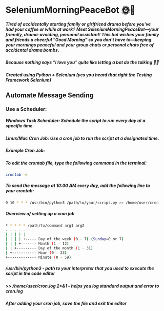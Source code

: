 # SeleniumMorningPeaceBot 🌞🤖

##### Tired of accidentally starting family or girlfriend drama before you've had your coffee or while at work? Meet SeleniumMorningPeaceBot—your friendly, drama-avoiding, personal assistant! This bot wishes your family and friends a cheerful "Good Morning" so you don't have to—keeping your mornings peaceful and your group chats or personal chats free of accidental drama bombs.

##### Because nothing says "I love you" quite like letting a bot do the talking 🌅😂

##### Created using Python + Selenium (yes you heard that right the Testing Framework Selenium)

## Automate Message Sending

### Use a Scheduler:
##### Windows Task Scheduler: Schedule the script to run every day at a specific time.
##### Linux/Mac Cron Job: Use a cron job to run the script at a designated time.
##### Example Cron Job:
##### To edit the crontab file, type the following command in the terminal:
```bash
crontab -e
```
##### To send the message at 10:00 AM every day, add the following line to your crontab:
```bash
0 10 * * * /usr/bin/python3 /path/to/your/script.py >> /home/user/cron.log 2>&1
```
##### Overview of setting up a cron job 
```bash
* * * * * /path/to/command arg1 arg2
- - - - -
| | | | |
| | | | +----- Day of the week (0 - 7) (Sunday=0 or 7)
| | | +------- Month (1 - 12)
| | +--------- Day of the month (1 - 31)
| +----------- Hour (0 - 23)
+------------- Minute (0 - 59)
```
##### /usr/bin/python3 - path to your interpreter that you used to execute the script in the code editor 
##### >> /home/user/cron.log 2>&1 - helps you log standard output and error to cron.log 
##### After adding your cron job, save the file and exit the editor
